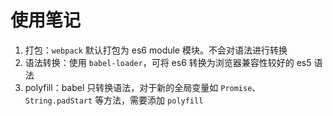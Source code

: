 # 使用笔记

1. 打包：`webpack` 默认打包为 es6 module 模块。不会对语法进行转换
2. 语法转换：使用 `babel-loader`，可将 es6 转换为浏览器兼容性较好的 es5 语法
3. polyfill：babel 只转换语法，对于新的全局变量如 `Promise`、`String.padStart` 等方法，需要添加 `polyfill`
